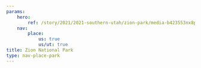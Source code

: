 ```yaml
---
params:
    hero:
        ref: /story/2021/2021-southern-utah/zion-park/media-b423553nx8pk
    nav:
        place:
            us: true
            us/ut: true
title: Zion National Park
type: nav-place-park
---
```


